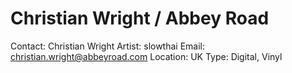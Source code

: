 # Christian Wright / Abbey Road

Contact: Christian Wright
Artist: slowthai
Email: christian.wright@abbeyroad.com
Location: UK
Type: Digital, Vinyl